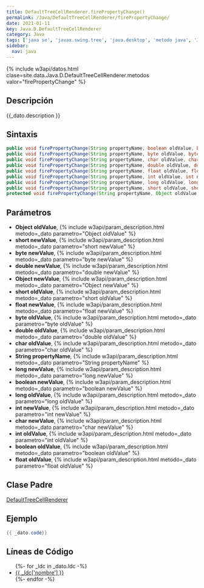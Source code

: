 ```yaml
---
title: DefaultTreeCellRenderer.firePropertyChange()
permalink: /Java/DefaultTreeCellRenderer/firePropertyChange/
date: 2021-01-11
key: Java.D.DefaultTreeCellRenderer
category: Java
tags: ['java se', 'javax.swing.tree', 'java.desktop', 'metodo java', 'Java 1.0']
sidebar: 
  nav: java
---
```


{% include w3api/datos.html clase=site.data.Java.D.DefaultTreeCellRenderer.metodos valor="firePropertyChange" %}

## Descripción
{{_dato.description }}

## Sintaxis
~~~java
public void firePropertyChange(String propertyName, boolean oldValue, boolean newValue)
public void firePropertyChange(String propertyName, byte oldValue, byte newValue)
public void firePropertyChange(String propertyName, char oldValue, char newValue)
public void firePropertyChange(String propertyName, double oldValue, double newValue)
public void firePropertyChange(String propertyName, float oldValue, float newValue)
public void firePropertyChange(String propertyName, int oldValue, int newValue)
public void firePropertyChange(String propertyName, long oldValue, long newValue)
public void firePropertyChange(String propertyName, short oldValue, short newValue)
protected void firePropertyChange(String propertyName, Object oldValue, Object newValue)
~~~

## Parámetros
* **Object oldValue**,  {% include w3api/param_description.html metodo=_dato parametro="Object oldValue" %}
* **short newValue**,  {% include w3api/param_description.html metodo=_dato parametro="short newValue" %}
* **byte newValue**,  {% include w3api/param_description.html metodo=_dato parametro="byte newValue" %}
* **double newValue**,  {% include w3api/param_description.html metodo=_dato parametro="double newValue" %}
* **Object newValue**,  {% include w3api/param_description.html metodo=_dato parametro="Object newValue" %}
* **short oldValue**,  {% include w3api/param_description.html metodo=_dato parametro="short oldValue" %}
* **float newValue**,  {% include w3api/param_description.html metodo=_dato parametro="float newValue" %}
* **byte oldValue**,  {% include w3api/param_description.html metodo=_dato parametro="byte oldValue" %}
* **double oldValue**,  {% include w3api/param_description.html metodo=_dato parametro="double oldValue" %}
* **char oldValue**,  {% include w3api/param_description.html metodo=_dato parametro="char oldValue" %}
* **String propertyName**,  {% include w3api/param_description.html metodo=_dato parametro="String propertyName" %}
* **long newValue**,  {% include w3api/param_description.html metodo=_dato parametro="long newValue" %}
* **boolean newValue**,  {% include w3api/param_description.html metodo=_dato parametro="boolean newValue" %}
* **long oldValue**,  {% include w3api/param_description.html metodo=_dato parametro="long oldValue" %}
* **int newValue**,  {% include w3api/param_description.html metodo=_dato parametro="int newValue" %}
* **char newValue**,  {% include w3api/param_description.html metodo=_dato parametro="char newValue" %}
* **int oldValue**,  {% include w3api/param_description.html metodo=_dato parametro="int oldValue" %}
* **boolean oldValue**,  {% include w3api/param_description.html metodo=_dato parametro="boolean oldValue" %}
* **float oldValue**,  {% include w3api/param_description.html metodo=_dato parametro="float oldValue" %}

## Clase Padre
[DefaultTreeCellRenderer](/Java/DefaultTreeCellRenderer/)

## Ejemplo
~~~java
{{ _dato.code}}
~~~

## Líneas de Código
<ul>
{%- for _ldc in _dato.ldc -%}
   <li>
       <a href="{{_ldc['url'] }}">{{ _ldc['nombre'] }}</a>
   </li>
{%- endfor -%}
</ul>
